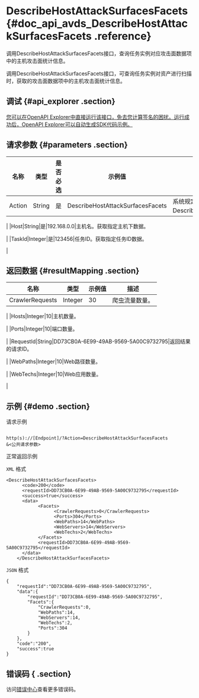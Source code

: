 # DescribeHostAttackSurfacesFacets {#doc_api_avds_DescribeHostAttackSurfacesFacets .reference}

调用DescribeHostAttackSurfacesFacets接口，查询任务实例对应攻击面数据项中的主机攻击面统计信息。

调用DescribeHostAttackSurfacesFacets接口，可查询任务实例对资产进行扫描时，获取的攻击面数据项中的主机攻击面统计信息。

## 调试 {#api_explorer .section}

[您可以在OpenAPI Explorer中直接运行该接口，免去您计算签名的困扰。运行成功后，OpenAPI Explorer可以自动生成SDK代码示例。](https://api.aliyun.com/#product=avds&api=DescribeHostAttackSurfacesFacets&type=RPC&version=2017-11-29)

## 请求参数 {#parameters .section}

|名称|类型|是否必选|示例值|描述|
|--|--|----|---|--|
|Action|String|是|DescribeHostAttackSurfacesFacets|系统规定参数。取值：DescribeHostAttackSurfacesFacets。

 |
|Host|String|是|192.168.0.0|主机名。获取指定主机下数据。

 |
|TaskId|Integer|是|123456|任务ID。获取指定任务ID数据。

 |

## 返回数据 {#resultMapping .section}

|名称|类型|示例值|描述|
|--|--|---|--|
|CrawlerRequests|Integer|30|爬虫流量数量。

 |
|Hosts|Integer|10|主机数量。

 |
|Ports|Integer|10|端口数量。

 |
|RequestId|String|DD73CB0A-6E99-49AB-9569-5A00C9732795|返回结果的请求ID。

 |
|WebPaths|Integer|10|Web路径数量。

 |
|WebTechs|Integer|10|Web应用数量。

 |

## 示例 {#demo .section}

请求示例

``` {#request_demo}

http(s)://[Endpoint]/?Action=DescribeHostAttackSurfacesFacets
&<公共请求参数>

```

正常返回示例

`XML` 格式

``` {#xml_return_success_demo}
<DescribeHostAttackSurfacesFacets>
	  <code>200</code>
	  <requestId>DD73CB0A-6E99-49AB-9569-5A00C9732795</requestId>
	  <success>true</success>
	  <data>
		    <Facets>
			      <CrawlerRequests>0</CrawlerRequests>
			      <Ports>304</Ports>
			      <WebPaths>14</WebPaths>
			      <WebServers>14</WebServers>
			      <WebTechs>2</WebTechs>
		    </Facets>
		    <requestId>DD73CB0A-6E99-49AB-9569-5A00C9732795</requestId>
	  </data>
    </DescribeHostAttackSurfacesFacets>
```

`JSON` 格式

``` {#json_return_success_demo}
{
	"requestId":"DD73CB0A-6E99-49AB-9569-5A00C9732795",
	"data":{
		"requestId":"DD73CB0A-6E99-49AB-9569-5A00C9732795",
		"Facets":{
			"CrawlerRequests":0,
			"WebPaths":14,
			"WebServers":14,
			"WebTechs":2,
			"Ports":304
		}
	},
	"code":"200",
	"success":true
}
```

## 错误码 { .section}

访问[错误中心](https://error-center.alibabacloud.com/status/product/avds)查看更多错误码。

